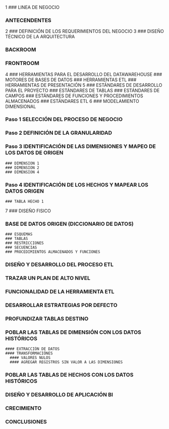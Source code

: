 1 ### LINEA DE NEGOCIO
  ### ANTECENDENTES
2 ### DEFINICIÓN DE LOS REQUERIMIENTOS DEL NEGOCIO
3 ### DISEÑO TÉCNICO DE LA ARQUITECTURA
  ### BACKROOM
  ### FRONTROOM
4 ### HERRAMIENTAS PARA EL DESARROLLO DEL DATAWAREHOUSE
    ### MOTORES DE BASES DE DATOS
    ### HERRAMIENTAS ETL
    ### HERRAMIENTAS DE PRESENTACIÓN
5 ### ESTÁNDARES DE DESARROLLO PARA EL PROYECTO
    ### ESTÁNDARES DE TABLAS
    ### ESTÁNDARES DE CAMPOS
    ### ESTÁNDARES DE FUNCIONES Y PROCEDIMIENTOS ALMACENADOS
    ### ESTÁNDARES ETL
6 ### MODELAMIENTO DIMENSIONAL
  ### Paso 1 SELECCIÓN DEL PROCESO DE NEGOCIO
  ### Paso 2 DEFINICIÓN DE LA GRANULARIDAD
  ### Paso 3 IDENTIFICACIÓN DE LAS DIMENSIONES Y MAPEO DE LOS DATOS DE ORIGEN
    ### DIMENSION 1
    ### DIMENSION 2
    ### DIMENSION 4
  ### Paso 4 IDENTIFICACIÓN DE LOS HECHOS Y MAPEAR LOS DATOS ORIGEN
    ### TABLA HECHO 1
7 ### DISEÑO FISICO
  ### BASE DE DATOS ORIGEN (DICCIONARIO DE DATOS)
    ### ESQUEMAS
    ### TABLAS
    ### RESTRICCIONES
    ### SECUENCIAS
    ### PROCEDIMIENTOS ALMACENADOS Y FUNCIONES
### DISEÑO Y DESARROLLO DEL PROCESO ETL
  ### TRAZAR UN PLAN DE ALTO NIVEL
  ### FUNCIONALIDAD DE LA HERRAMIENTA ETL
  ### DESARROLLAR ESTRATEGIAS POR DEFECTO
  ### PROFUNDIZAR TABLAS DESTINO
  ### POBLAR LAS TABLAS DE DIMENSIÓN CON LOS DATOS HISTÓRICOS
    #### EXTRACCIÓN DE DATOS
    #### TRANSFORMACIÓNES
      #### VALORES NULOS
      #### AGREGAR REGISTROS SIN VALOR A LAS DIMENSIONES
  ### POBLAR LAS TABLAS DE HECHOS CON LOS DATOS HISTÓRICOS
### DISEÑO Y DESARROLLO DE APLICACIÓN BI
### CRECIMIENTO
### CONCLUSIONES

